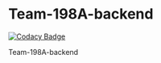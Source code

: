 # Team-198A-backend

[![Codacy Badge](https://api.codacy.com/project/badge/Grade/dde812f39c3644e1ae7b0a2a485bbd4f)](https://app.codacy.com/gh/BuildForSDGCohort2/Team-198A-backend?utm_source=github.com&utm_medium=referral&utm_content=BuildForSDGCohort2/Team-198A-backend&utm_campaign=Badge_Grade_Settings)

Team-198A-backend
